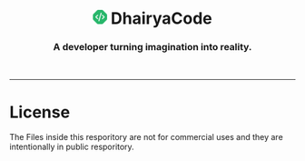 <h1 align="center">
    <a href="https://dhairyacode.github.io"><img src="frontend/logo.png" width="25" height="25" alt="LOGO"></a>
  DhairyaCode
</h1>

<h3 align="center">A developer turning imagination into reality.</h3>
<br>


---

# License
The Files inside this resporitory are not for commercial uses and they are intentionally in public resporitory.
